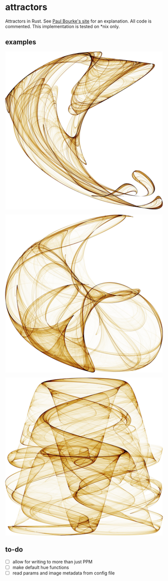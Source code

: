 # attractors

Attractors in Rust. See [Paul Bourke's site](http://paulbourke.net/fractals/peterdejong/) for an explanation. All code is commented. This implementation is tested on \*nix only.

## examples

![1](https://raw.githubusercontent.com/haydenhigg/attractors/main/examples/1.jpg)

![2](https://raw.githubusercontent.com/haydenhigg/attractors/main/examples/2.jpg)

![3](https://raw.githubusercontent.com/haydenhigg/attractors/main/examples/3.jpg)

## to-do

- [ ] allow for writing to more than just PPM
- [ ] make default hue functions
- [ ] read params and image metadata from config file
